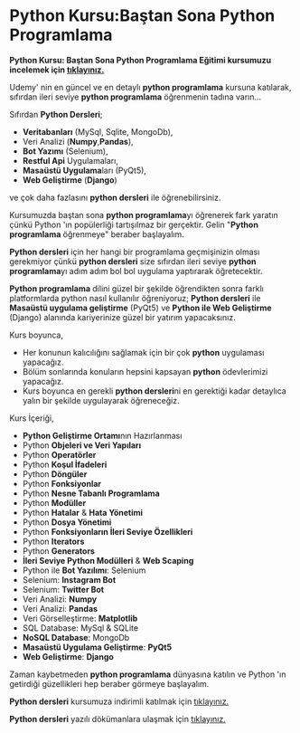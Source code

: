 
# Python Kursu:Baştan Sona Python Programlama

**Python Kursu: Baştan Sona Python Programlama Eğitimi kursumuzu incelemek için [tıklayınız.](https://www.udemy.com/course/python-dersleri/?referralCode=666A69FA11897970EE46 "tıklayınız.")**

Udemy' nin en güncel ve en detaylı **python programlama** kursuna katılarak, sıfırdan ileri seviye **python programlama** öğrenmenin tadına varın...

Sıfırdan **Python Dersleri**;

- **Veritabanları** (MySql, Sqlite, MongoDb), 
- Veri Analizi (**Numpy**,**Pandas**), 
- **Bot Yazımı** (Selenium), 
- **Restful Api** Uygulamaları,
- **Masaüstü Uygulama**ları (PyQt5), 
- **Web Geliştirme** (**Django**) 

ve çok daha fazlasını **python dersleri** ile öğrenebilirsiniz.

Kursumuzda baştan sona **python programlama**yı öğrenerek fark yaratın çünkü Python 'ın popülerliği tartışılmaz bir gerçektir. Gelin "**Python programlama** öğrenmeye" beraber başlayalım.

**Python dersleri** için her hangi bir programlama geçmişinizin olması gerekmiyor çünkü **python dersleri** size sıfırdan ileri seviye **python programlama**yı adım adım bol bol uygulama yaptırarak öğretecektir.

**Python programlama** dilini güzel bir şekilde öğrendikten sonra farklı platformlarda python nasıl kullanılır öğreniyoruz; **Python dersleri** ile **Masaüstü uygulama geliştirme** (PyQt5) ve **Python ile Web Geliştirme** (Django) alanında kariyerinize güzel bir yatırım yapacaksınız.

Kurs boyunca,

- Her konunun kalıcılığını sağlamak için bir çok **python** uygulaması yapacağız.
- Bölüm sonlarında konuların hepsini kapsayan **python** ödevlerimizi yapacağız.
- Kurs boyunca en gerekli **python dersleri**ni en gerektiği kadar detaylıca yalın bir şekilde uygulayarak öğreneceğiz. 

Kurs İçeriği,

- **Python Geliştirme Ortamı**nın Hazırlanması
- Python **Objeleri ve Veri Yapıları**
- Python **Operatörler**
- Python **Koşul İfadeleri**
- Python **Döngüler**
- Python **Fonksiyonlar**
- Python **Nesne Tabanlı Programlama**
- Python **Modüller**
- Python **Hatalar** & **Hata Yönetimi**
- Python **Dosya Yönetimi**
- Python **Fonksiyonların İleri Seviye Özellikleri**
- Python **Iterators**
- Python **Generators**
- **İleri Seviye Python Modülleri**  & **Web Scaping**
- Python ile **Bot Yazılımı**: Selenium
- Selenium: **Instagram Bot**
- Selenium: **Twitter Bot**
- Veri Analizi: **Numpy**
- Veri Analizi: **Pandas**
- Veri Görselleştirme: **Matplotlib**
- SQL Database: MySql & SQLite
- **NoSQL Database**: MongoDb
- **Masaüstü Uygulama Geliştirme**: **PyQt5**
- **Web Geliştirme**: **Django**

Zaman kaybetmeden **python programlama** dünyasına katılın ve Python 'ın getirdiği güzellikleri hep beraber görmeye başlayalım.

**Python dersleri** kursumuza indirimli katılmak için [tıklayınız.](https://www.udemy.com/course/python-dersleri/?referralCode=666A69FA11897970EE46 "tıklayınız.")

**Python dersleri** yazılı dökümanlara ulaşmak için [tıklayınız.](https://sadikturan.com/python-dersleri)
